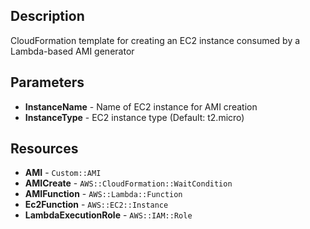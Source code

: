 
## Description

CloudFormation template for creating an EC2 instance consumed by a Lambda-based AMI generator

## Parameters

 * **InstanceName** - Name of EC2 instance for AMI creation
 * **InstanceType** - EC2 instance type (Default: t2.micro)

## Resources

 * **AMI** - `Custom::AMI`
 * **AMICreate** - `AWS::CloudFormation::WaitCondition`
 * **AMIFunction** - `AWS::Lambda::Function`
 * **Ec2Function** - `AWS::EC2::Instance`
 * **LambdaExecutionRole** - `AWS::IAM::Role`
